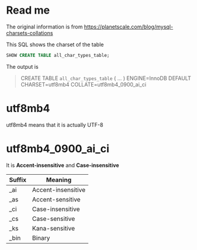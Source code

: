 # Read me

The original information is from
https://planetscale.com/blog/mysql-charsets-collations

This SQL shows the charset of the table

```sql
SHOW CREATE TABLE all_char_types_table;
```

The output is
> CREATE TABLE `all_char_types_table` (
> ...
> ) ENGINE=InnoDB DEFAULT CHARSET=utf8mb4 COLLATE=utf8mb4_0900_ai_ci

# utf8mb4

utf8mb4 means that it is actually UTF-8


# utf8mb4_0900_ai_ci

It is **Accent-insensitive** and **Case-insensitive**

| Suffix | Meaning            |
|--------|--------------------|
| _ai    | Accent-insensitive |
| _as    | Accent-sensitive   |
| _ci    | Case-insensitive   |
| _cs    | Case-sensitive     |
| _ks    | Kana-sensitive     |
| _bin   | Binary             |
